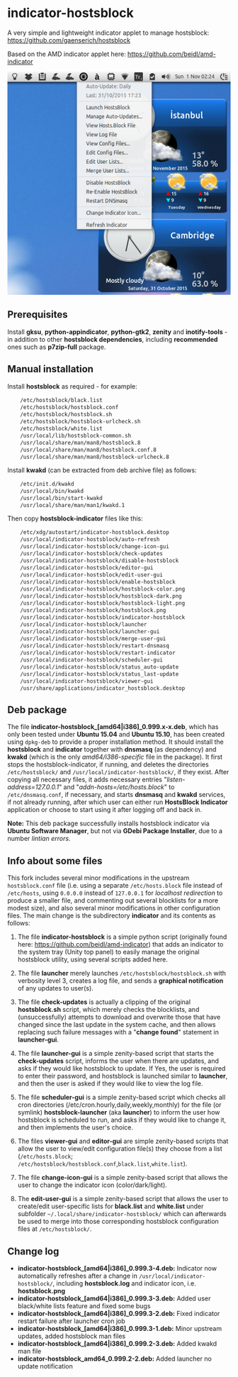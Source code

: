 indicator-hostsblock
=====================

A very simple and lightweight indicator applet to manage hostsblock: https://github.com/gaenserich/hostsblock

Based on the AMD indicator applet here: https://github.com/beidl/amd-indicator

![screenshot](indicator-hostsblock-screenshot.png)

Prerequisites
----------------------

Install **gksu**, **python-appindicator**, **python-gtk2**, **zenity** and **inotify-tools** - in addition to other **hostsblock dependencies**, including **recommended** ones such as **p7zip-full** package.

Manual installation
----------------------

Install **hostsblock** as required - for example:
```
	/etc/hostsblock/black.list
	/etc/hostsblock/hostsblock.conf
	/etc/hostsblock/hostsblock.sh
	/etc/hostsblock/hostsblock-urlcheck.sh
	/etc/hostsblock/white.list
	/usr/local/lib/hostsblock-common.sh
	/usr/local/share/man/man8/hostsblock.8
	/usr/local/share/man/man8/hostsblock.conf.8
	/usr/local/share/man/man8/hostsblock-urlcheck.8
```
Install **kwakd** (can be extracted from deb archive file) as follows:
```
	/etc/init.d/kwakd
	/usr/local/bin/kwakd
	/usr/local/bin/start-kwakd
	/usr/local/share/man/man1/kwakd.1
```
Then copy **hostsblock-indicator** files like this:
```
	/etc/xdg/autostart/indicator-hostsblock.desktop
	/usr/local/indicator-hostsblock/auto-refresh
	/usr/local/indicator-hostsblock/change-icon-gui
	/usr/local/indicator-hostsblock/check-updates
	/usr/local/indicator-hostsblock/disable-hostsblock
	/usr/local/indicator-hostsblock/editor-gui
	/usr/local/indicator-hostsblock/edit-user-gui
	/usr/local/indicator-hostsblock/enable-hostsblock
	/usr/local/indicator-hostsblock/hostsblock-color.png
	/usr/local/indicator-hostsblock/hostsblock-dark.png
	/usr/local/indicator-hostsblock/hostsblock-light.png
	/usr/local/indicator-hostsblock/hostsblock.png
	/usr/local/indicator-hostsblock/indicator-hostsblock
	/usr/local/indicator-hostsblock/launcher
	/usr/local/indicator-hostsblock/launcher-gui
	/usr/local/indicator-hostsblock/merge-user-gui
	/usr/local/indicator-hostsblock/restart-dnsmasq
	/usr/local/indicator-hostsblock/restart-indicator
	/usr/local/indicator-hostsblock/scheduler-gui
	/usr/local/indicator-hostsblock/status_auto-update
	/usr/local/indicator-hostsblock/status_last-update
	/usr/local/indicator-hostsblock/viewer-gui
	/usr/share/applications/indicator_hostsblock.desktop
```

Deb package
----------------------

The file **indicator-hostsblock_[amd64|i386]_0.999.x-x.deb**, which has only been tested under **Ubuntu 15.04** and **Ubuntu 15.10**, has been created using `dpkg-deb` to provide a proper installation method. It should install the **hostsblock** and **indicator** together with **dnsmasq** (as dependency) and **kwakd** (which is the only *amd64/i386-specific* file in the package). It first stops the hostsblock-indicator, if running, and deletes the directories `/etc/hostsblock/` and `/usr/local/indicator-hostsblock/`, if they exist. After copying all necessary files, it adds necessary entries "*listen-address=127.0.0.1*" and "*addn-hosts=/etc/hosts.block*" to `/etc/dnsmasq.conf`, if necessary, and starts **dnsmasq** and **kwakd** services, if not already running, after which user can either run **HostsBlock Indicator** application or choose to start using it after logging off and back in.

**Note:** This deb package successfully installs hostsblock indicator via **Ubuntu Software Manager**, but not via **GDebi Package Installer**, due to a number *lintian errors*.

Info about some files
----------------------

This fork includes several minor modifications in the upstream `hostsblock.conf` file (i.e. using a separate `/etc/hosts.block` file instead of `/etc/hosts`, using `0.0.0.0` instead of `127.0.0.1` for *localhost redirection* to produce a smaller file, and commenting out several blocklists for a more modest size), and also several minor modifications in other configuration files. The main change is the subdirectory **indicator** and its contents as follows:

1. The file **indicator-hostsblock** is a simple python script (originally found here: https://github.com/beidl/amd-indicator) that adds an indicator to the system tray (Unity top panel) to easily manage the original hostsblock utility, using several scripts added here. 

2. The file **launcher** merely launches `/etc/hostsblock/hostsblock.sh` with verbosity level 3, creates a log file, and sends a **graphical notification** of any updates to user(s).

3. The file **check-updates** is actually a clipping of the original **hostsblock.sh** script, which merely checks the blocklists, and (unsuccessfully) attempts to download and overwrite those that have changed since the last update in the system cache, and then allows replacing such failure messages with a "**change found**" statement in **launcher-gui**.

4. The file **launcher-gui** is a simple zenity-based script that starts the **check-updates** script, informs the user when there are updates, and asks if they would like hostsblock to update. If Yes, the user is required to enter their password, and hostsblock is launched similar to **launcher**, and then the user is asked if they would like to view the log file.

5. The file **scheduler-gui** is a simple zenity-based script which checks all cron directories (/etc/cron.hourly,daily,weekly,monthly) for the file (or symlink) **hostsblock-launcher** (aka **launcher**) to inform the user how hostsblock is scheduled to run, and asks if they would like to change it, and then implements the user's choice.

6. The files **viewer-gui** and **editor-gui** are simple zenity-based scripts that allow the user to view/edit configuration file(s) they choose from a list (`/etc/hosts.block`; `/etc/hostsblock/hostsblock.conf`,`black.list`,`white.list`).

7. The file **change-icon-gui** is a simple zenity-based script that allows the user to change the indicator icon (color/dark/light).

8. The **edit-user-gui** is a simple zenity-based script that allows the user to create/edit user-specific lists for **black.list** and **white.list** under subfolder `~/.local/share/indicator-hostsblock/` which can afterwards be used to merge into those corresponding hostsblock configuration files at `/etc/hostsblock/`.

Change log
----------------------

- **indicator-hostsblock_[amd64|i386]_0.999.3-4.deb:** Indicator now automatically refreshes after a change in `/usr/local/indicator-hostsblock/`, including **hostsblock.log** and indicator icon, i.e. **hostsblock.png**
- **indicator-hostsblock_[amd64|i386]_0.999.3-3.deb:** Added user black/white lists feature and fixed some bugs
- **indicator-hostsblock_[amd64|i386]_0.999.3-2.deb:** Fixed indicator restart failure after launcher cron job
- **indicator-hostsblock_[amd64|i386]_0.999.3-1.deb:** Minor upstream updates, added hostsblock man files
- **indicator-hostsblock_[amd64|i386]_0.999.2-3.deb:** Added kwakd man file
- **indicator-hostsblock_amd64_0.999.2-2.deb:** Added launcher no update notification
